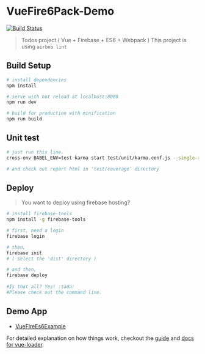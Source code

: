 # VueFire6Pack-Demo

[![Build Status](https://travis-ci.org/kangsLee/VueFire6Pack-Demo.svg?branch=master)](https://travis-ci.org/kangsLee/VueFire6Pack-Demo)

> Todos project ( Vue + Firebase + ES6 + Webpack )
> This project is using `airbnb lint`

## Build Setup

``` bash
# install dependencies
npm install

# serve with hot reload at localhost:8080
npm run dev

# build for production with minification
npm run build
```

## Unit test

``` bash
# just run this line.
cross-env BABEL_ENV=test karma start test/unit/karma.conf.js --single-run

# and check out report html in 'test/coverage' directory
```

## Deploy

> You want to deploy using firebase hosting?

```bash
# install firebase-tools
npm install -g firebase-tools

# first, need a login 
firebase login

# then,
firebase init
# ( Select the 'dist' directory )

# and then,
firebase deploy 
 
#Is that all? Yes! :tada:
#Please check out the command line.

```

## Demo App
- [VueFireEs6Example](https://vuefirees6example.firebaseapp.com)

For detailed explanation on how things work, checkout the [guide](http://vuejs-templates.github.io/webpack/) and [docs for vue-loader](http://vuejs.github.io/vue-loader).
